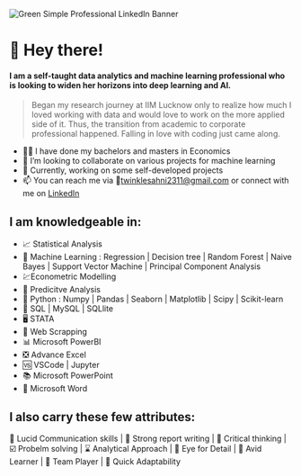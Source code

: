 ![Green Simple Professional LinkedIn Banner](https://user-images.githubusercontent.com/99166745/177132765-b978b74a-bf13-44d6-99d6-37ef8d89334a.png)

# 👋 Hey there!
#### I am a self-taught data analytics and machine learning professional who is looking to widen her horizons into deep learning and AI. 
> Began my research journey at IIM Lucknow only to realize how much I loved working with data and would love to work on the more applied side of it. Thus, the transition from academic to corporate professional happened. Falling in love with coding just came along.
- :woman_student: I have done my bachelors and masters in Economics
- 👀 I’m looking to collaborate on various projects for machine learning
- 💞️ Currently, working on some self-developed projects
- 📫 You can reach me via :email:[twinklesahni2311@gmail.com](mailto:twinklesahni2311@example.com)
  or connect with me on [LinkedIn](https://www.linkedin.com/in/twinklesahni2311/)
  
## I am knowledgeable in:

- :chart_with_upwards_trend: Statistical Analysis
- 🤖 Machine Learning : Regression | Decision tree | Random Forest | Naive Bayes | Support Vector Machine | Principal Component Analysis
- :chart:Econometric Modelling
- :bookmark_tabs: Predicitve Analysis
- 🐍 Python : Numpy | Pandas | Seaborn | Matplotlib | Scipy | Scikit-learn
- 🐬 SQL | MySQL | SQLlite
- 🖥️ STATA
- 🔡 Web Scrapping
- :bar_chart: Microsoft PowerBI
- :negative_squared_cross_mark: Advance Excel 
- :vs: VSCode | Jupyter
- :books: Microsoft PowerPoint
- :memo: Microsoft Word

## I also carry these few attributes:
:calling: Lucid Communication skills | :notebook_with_decorative_cover: Strong report writing | 🤔 Critical thinking | ☑️ Probelm solving | :hourglass: Analytical Approach | 👀 Eye for Detail | :closed_book: Avid Learner | :two_women_holding_hands: Team Player | :twisted_rightwards_arrows: Quick Adaptability



<!---
Twinklesahni23/Twinklesahni23 is a ✨ special ✨ repository because its `README.md` (this file) appears on your GitHub profile.
You can click the Preview link to take a look at your changes.
--->
